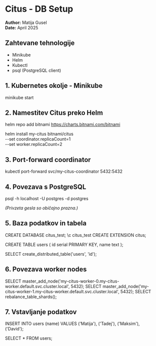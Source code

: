 
# Citus - DB Setup

**Author:** Matija Gusel  
**Date:** April 2025

## Zahtevane tehnologije
- Minikube
- Helm
- Kubectl
- psql (PostgreSQL client)

## 1. Kubernetes okolje - Minikube

minikube start

## 2. Namestitev Citus preko Helm

helm repo add bitnami https://charts.bitnami.com/bitnami

helm install my-citus bitnami/citus \
  --set coordinator.replicaCount=1 \
  --set worker.replicaCount=2


## 3. Port-forward coordinator 

kubectl port-forward svc/my-citus-coordinator 5432:5432


## 4. Povezava s PostgreSQL

psql -h localhost -U postgres -d postgres

*(Privzeta gesla so običajno prazna.)*

## 5. Baza podatkov in tabela

CREATE DATABASE citus_test;
\c citus_test
CREATE EXTENSION citus;

CREATE TABLE users (
  id serial PRIMARY KEY,
  name text
);

SELECT create_distributed_table('users', 'id');

## 6. Povezava worker nodes

SELECT master_add_node('my-citus-worker-0.my-citus-worker.default.svc.cluster.local', 5432);
SELECT master_add_node('my-citus-worker-1.my-citus-worker.default.svc.cluster.local', 5432);
SELECT rebalance_table_shards();


## 7. Vstavljanje podatkov

INSERT INTO users (name) VALUES ('Matija'), ('Tadej'), ('Maksim'), ('David');

SELECT * FROM users;
